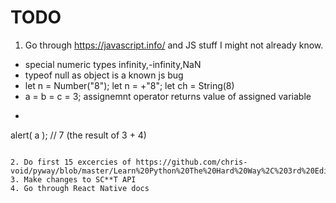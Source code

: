 # TODO
1. Go through https://javascript.info/ and JS stuff I might not already know.
* special numeric types infinity,-infinity,NaN
* typeof null as object is a known js bug
* let n = Number("8"); let n = +"8"; let ch = String(8)
* a = b = c = 3; assignemnt operator returns value of assigned variable
* ```let a = (1 + 2, 3 + 4);
alert( a ); // 7 (the result of 3 + 4)
```

2. Do first 15 excercies of https://github.com/chris-void/pyway/blob/master/Learn%20Python%20The%20Hard%20Way%2C%203rd%20Edition%20.pdf
3. Make changes to SC**T API
4. Go through React Native docs
